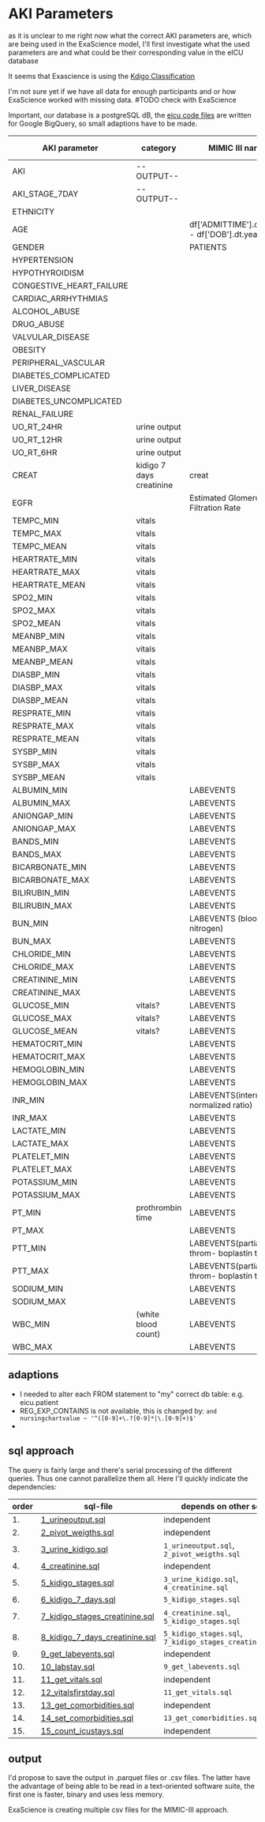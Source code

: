 # AKI Parameters

as it is unclear to me right now what the correct AKI parameters are, which are being used in the ExaScience model, I'll first investigate what the used parameters are and what could be their corresponding value in the eICU database

It seems that Exascience is using the [Kdigo Classification](https://kdigo.org)

I'm not sure yet if we have all data for enough participants and or how ExaScience worked with missing data. #TODO check with ExaScience

Important, our database is a postgreSQL dB, the [eicu code files](https://github.com/MIT-LCP/eicu-code/tree/master/concepts) are written for Google BigQuery, so small adaptions have to be made.


| AKI parameter            | category                 | MIMIC III name                              | MIMIC III location                 | eICU name  | eICU location | unit preferred |
| ------------------------ | ------------------------ | ------------------------------------------- | ---------------------------------- | ---------- | ------------- | -------------- |
| AKI                      | --OUTPUT--               |                                             |                                    |            |               |                |
| AKI_STAGE_7DAY           | --OUTPUT--               |                                             |                                    |            |               |
| ETHNICITY                |                          |                                             | ADMISSIONS                         | ethnicity  | patient       | -              |
| AGE                      |                          | df['ADMITTIME'].dt.year - df['DOB'].dt.year | ADMITTIME: ADMISSIONS,DOB:PATIENTS | age        | patient       | -              |
| GENDER                   |                          | PATIENTS                                    |                                    | gender     | patient       | -              |
| HYPERTENSION             |                          |                                             |                                    |            |               |
| HYPOTHYROIDISM           |                          |                                             |                                    |            |               |
| CONGESTIVE_HEART_FAILURE |                          |                                             |                                    |            |               |
| CARDIAC_ARRHYTHMIAS      |                          |                                             |                                    |            |               |
| ALCOHOL_ABUSE            |                          |                                             |                                    |            |               |
| DRUG_ABUSE               |                          |                                             |                                    |            |               |
| VALVULAR_DISEASE         |                          |                                             |                                    |            |               |
| OBESITY                  |                          |                                             |                                    |            |               |
| PERIPHERAL_VASCULAR      |                          |                                             |                                    |            |               |
| DIABETES_COMPLICATED     |                          |                                             |                                    |            |               |
| LIVER_DISEASE            |                          |                                             |                                    |            |               |
| DIABETES_UNCOMPLICATED   |                          |                                             |                                    |            |               |
| RENAL_FAILURE            |                          |                                             |                                    |            |               |
| UO_RT_24HR               | urine output             |                                             |                                    |            |               |
| UO_RT_12HR               | urine output             |                                             |                                    |            |               |
| UO_RT_6HR                | urine output             |                                             |                                    |            |               |
| CREAT                    | kidigo 7 days creatinine | creat                                       |                                    | creatinine | apacheApsVar  |
| EGFR                     |                          | Estimated Glomerular Filtration Rate        |                                    |            |               |
| TEMPC_MIN                | vitals                   |                                             |                                    |            |               |
| TEMPC_MAX                | vitals                   |                                             |                                    |            |               |
| TEMPC_MEAN               | vitals                   |                                             |                                    |            |               |
| HEARTRATE_MIN            | vitals                   |                                             |                                    |            |               |
| HEARTRATE_MAX            | vitals                   |                                             |                                    |            |               |
| HEARTRATE_MEAN           | vitals                   |                                             |                                    |            |               |
| SPO2_MIN                 | vitals                   |                                             |                                    |            |               |
| SPO2_MAX                 | vitals                   |                                             |                                    |            |               |
| SPO2_MEAN                | vitals                   |                                             |                                    |            |               |
| MEANBP_MIN               | vitals                   |                                             |                                    |            |               |
| MEANBP_MAX               | vitals                   |                                             |                                    |            |               |
| MEANBP_MEAN              | vitals                   |                                             |                                    |            |               |
| DIASBP_MIN               | vitals                   |                                             |                                    |            |               |
| DIASBP_MAX               | vitals                   |                                             |                                    |            |               |
| DIASBP_MEAN              | vitals                   |                                             |                                    |            |               |
| RESPRATE_MIN             | vitals                   |                                             |                                    |            |               |
| RESPRATE_MAX             | vitals                   |                                             |                                    |            |               |
| RESPRATE_MEAN            | vitals                   |                                             |                                    |            |               |
| SYSBP_MIN                | vitals                   |                                             |                                    |            |               |
| SYSBP_MAX                | vitals                   |                                             |                                    |            |               |
| SYSBP_MEAN               | vitals                   |                                             |                                    |            |               |
| ALBUMIN_MIN              |                          | LABEVENTS                                   |                                    |            |               |
| ALBUMIN_MAX              |                          | LABEVENTS                                   |                                    |            |               |
| ANIONGAP_MIN             |                          | LABEVENTS                                   |                                    |            |               |
| ANIONGAP_MAX             |                          | LABEVENTS                                   |                                    |            |               |
| BANDS_MIN                |                          | LABEVENTS                                   |                                    |            |               |
| BANDS_MAX                |                          | LABEVENTS                                   |                                    |            |               |
| BICARBONATE_MIN          |                          | LABEVENTS                                   |                                    |            |               |
| BICARBONATE_MAX          |                          | LABEVENTS                                   |                                    |            |               |
| BILIRUBIN_MIN            |                          | LABEVENTS                                   |                                    |            |               |
| BILIRUBIN_MAX            |                          | LABEVENTS                                   |                                    |            |               |
| BUN_MIN                  |                          | LABEVENTS (blood urea nitrogen)              |                                    |            |               |                |
| BUN_MAX                  |                          | LABEVENTS                                   |                                    |            |               |                |
| CHLORIDE_MIN             |                          | LABEVENTS                                   |                                    |            |               |
| CHLORIDE_MAX             |                          | LABEVENTS                                   |                                    |            |               |
| CREATININE_MIN           |                          | LABEVENTS                                   |                                    |            |               |
| CREATININE_MAX           |                          | LABEVENTS                                   |                                    |            |               |
| GLUCOSE_MIN              | vitals?                  | LABEVENTS                                   |                                    |            |               |
| GLUCOSE_MAX              | vitals?                  | LABEVENTS                                   |                                    |            |               |
| GLUCOSE_MEAN             | vitals?                  | LABEVENTS                                   |                                    |            |               |
| HEMATOCRIT_MIN           |                          | LABEVENTS                                   |                                    |            |               |
| HEMATOCRIT_MAX           |                          | LABEVENTS                                   |                                    |            |               |
| HEMOGLOBIN_MIN           |                          | LABEVENTS                                   |                                    |            |               |
| HEMOGLOBIN_MAX           |                          | LABEVENTS                                   |                                    |            |               |
| INR_MIN                  |                          | LABEVENTS(international normalized ratio)   |                                    |            |               |
| INR_MAX                  |                          | LABEVENTS                                   |                                    |            |               |
| LACTATE_MIN              |                          | LABEVENTS                                   |                                    |            |               |
| LACTATE_MAX              |                          | LABEVENTS                                   |                                    |            |               |
| PLATELET_MIN             |                          | LABEVENTS                                   |                                    |            |               |
| PLATELET_MAX             |                          | LABEVENTS                                   |                                    |            |               |
| POTASSIUM_MIN            |                          | LABEVENTS                                   |                                    |            |               |
| POTASSIUM_MAX            |                          | LABEVENTS                                   |                                    |            |               |
| PT_MIN                   | prothrombin time         | LABEVENTS                                   |                                    |            |               |
| PT_MAX                   |                          | LABEVENTS                                   |                                    |            |               |
| PTT_MIN                  |                          | LABEVENTS(partial throm- boplastin time)    |                                    |            |               |
| PTT_MAX                  |                          | LABEVENTS(partial throm- boplastin time)    |                                    |            |               |
| SODIUM_MIN               |                          | LABEVENTS                                   |                                    |            |               |
| SODIUM_MAX               |                          | LABEVENTS                                   |                                    |            |               |
| WBC_MIN                  | (white blood count)      | LABEVENTS                                   |                                    |            |               |
| WBC_MAX                  |                          | LABEVENTS                                   |                                    |            |               |

## adaptions

* I needed to alter each FROM statement to "my" correct db table: e.g. eicu.patient
* REG\_EXP\_CONTAINS is not available, this is changed by: `and nursingchartvalue ~ '^([0-9]+\.?[0-9]*|\.[0-9]+)$'`
* 

## sql approach

The query is fairly large and there's serial processing of the different queries. Thus one cannot parallelize them all. Here I'll quickly indicate the dependencies:

|order| sql-file                                                                      | depends on other sql?                                   | output |
|-----|-------------------------------------------------------------------------------|---------------------------------------------------------|--------|
|  1. | [1\_urineoutput.sql](./sql/eicu/1_urineoutput.sql)                            | independent                                             |        |
|  2. | [2\_pivot_weigths.sql](./sql/eicu/2_pivot_weights.sql)                        | independent                                             |        |
|  3. | [3\_urine_kidigo.sql](./sql/eicu/3_urine_kidigo.sql)                          | `1_urineoutput.sql`, `2_pivot_weigths.sql`              |        |
|  4. | [4\_creatinine.sql](./sql/eicu/4_creatinine.sql)                              | independent                                             |        |
|  5. | [5\_kidigo_stages.sql](./sql/eicu/5_kidigo_stages.sql)                        | `3_urine_kidigo.sql`, `4_creatinine.sql`                |        |
|  6. | [6\_kidigo\_7_days.sql](./sql/eicu/6_kidigo_7_days.sql)                       | `5_kidigo_stages.sql`                                   |        |
|  7. | [7\_kidigo\_stages_creatinine.sql](./sql/eicu/7_kidigo_stages_creatinine.sql) | `4_creatinine.sql`, `5_kidigo_stages.sql`               |        |
|  8. | [8\_kidigo\_7\_days_creatinine.sql](./sql/eicu/8_kidigo_7_days_creatinine.sql)| `5_kidigo_stages.sql`, `7_kidigo_stages_creatinine.sql` |        |
|  9. | [9\_get_labevents.sql](./sql/eicu/9_getl_labevents.sql)                       | independent                                             |        |
| 10. | [10\_labstay.sql](./sql/eicu/10_labstay.sql)                                  | `9_get_labevents.sql`                                   |        |
| 11. | [11\_get_vitals.sql](./sql/eicu/11_get_vitals.sql)                            | independent                                             |        |
| 12. | [12\_vitalsfirstday.sql](./sql/eicu/12_vitalsfirstday.sql)                    | `11_get_vitals.sql`                                     |        |
| 13. | [13\_get_comorbidities.sql](./sql/eicu/13_get_comorbidities.sql)              | independent                                             |        |
| 14. | [14\_set_comorbidities.sql](./sql/eicu/14_set_comorbidities.sql)              | `13_get_comorbidities.sql`                              |        |
| 15. | [15\_count_icustays.sql](./sql/eicu/15_count_icustays.sql)                    | independent                                             |        |
	



## output

I'd propose to save the output in .parquet files or .csv files. The latter have the advantage of being able to be read in a text-oriented software suite, the first one is faster, binary and uses less memory. 

ExaScience is creating multiple csv files for the MIMIC-III approach.

